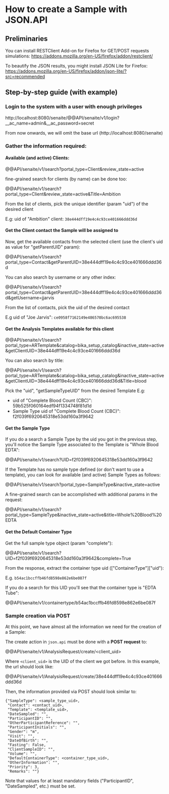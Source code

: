 # How to create a Sample with JSON.API

## Preliminaries

You can install RESTClient Add-on for Firefox for GET/POST requests simulations:
https://addons.mozilla.org/en-US/firefox/addon/restclient/

To beautify the JSON results, you might install JSON Lite for Firefox:
https://addons.mozilla.org/en-US/firefox/addon/json-lite/?src=recommended

## Step-by-step guide (with example)

### Login to the system with a user with enough privileges
http://localhost:8080/senaite/@@API/senaite/v1/login?__ac_name=admin&__ac_password=secret

From now onwards, we will omit the base url (http://localhost:8080/senaite)

### Gather the information required:

#### Available (and active) Clients:

@@API/senaite/v1/search?portal_type=Client&review_state=active

fine-grained search for clients (by name) can be done too:

@@API/senaite/v1/search?portal_type=Client&review_state=active&Title=Ambition

From the list of clients, pick the unique identifier (param "uid") of the desired client

E.g: uid of "Ambition" client: `38e444dff19e4c4c93ce401666ddd36d`

#### Get the Client contact the Sample will be assigned to

Now, get the available contacts from the selected client (use the client's uid as value for "getParentUID" param):

@@API/senaite/v1/search?portal_type=Contact&getParentUID=38e444dff19e4c4c93ce401666ddd36d

You can also search by username or any other index:

@@API/senaite/v1/search?portal_type=Contact&getParentUID=38e444dff19e4c4c93ce401666ddd36d&getUsername=jjarvis

From the list of contacts, pick the uid of the desired contact

E.g uid of "Joe Jarvis": `ce0958f7162149e486570bc6ac695538`


#### Get the Analysis Templates available for this client

@@API/senaite/v1/search?portal_type=ARTemplate&catalog=bika_setup_catalog&inactive_state=active&getClientUID=38e444dff19e4c4c93ce401666ddd36d

You can also search by title:

@@API/senaite/v1/search?portal_type=ARTemplate&catalog=bika_setup_catalog&inactive_state=active&getClientUID=38e444dff19e4c4c93ce401666ddd36d&Title=blood

Pick the "uid", "getSampleTypeUID" from the desired Template
E.g:

- uid of "Complete Blood Count (CBC)": 59b525f060164edf94f1334748f81d1d
- Sample Type uid of "Complete Blood Count (CBC)": f2f039f6920645318e53dd160a3f9642

#### Get the Sample Type

If you do a search a Sample Type by the uid you got in the previous step, you'll notice the Sample Type associated to the Template is "Whole Blood EDTA":

@@API/senaite/v1/search?UID=f2f039f6920645318e53dd160a3f9642

If the Template has no sample type defined (or don't want to use a template), you can look for available (and active) Sample Types as follows:

@@API/senaite/v1/search?portal_type=SampleType&inactive_state=active

A fine-grained search can be accomplished with additional params in the request:

@@API/senaite/v1/search?portal_type=SampleType&inactive_state=active&title=Whole%20Blood%20EDTA


#### Get the Default Container Type

Get the full sample type object (param "complete"):

@@API/senaite/v1/search?UID=f2f039f6920645318e53dd160a3f9642&complete=True

From the response, extract the container type uid (["ContainerType"]["uid"):

E.g. `b54ac1bccffb46fd8598e862e6be087f`

If you do a search for this UID you'll see that the container type is "EDTA Tube":

@@API/senaite/v1/containertype/b54ac1bccffb46fd8598e862e6be087f

### Sample creation via POST

At this point, we have almost all the information we need for the creation of a Sample:

The create action in `json.api` must be done with a **POST request** to:

@@API/senaite/v1/AnalysisRequest/create/<client_uid>

Where `<client_uid>` is the UID of the client we got before. In this example, the url should look like:

@@API/senaite/v1/AnalysisRequest/create/38e444dff19e4c4c93ce401666ddd36d

Then, the information provided via POST should look similar to:

```
{"SampleType": <sample_type_uid>,
 "Contact": <contact_uid>,
 "Template": <template_uid>,
 "DateSampled": "",
 "ParticipantID": "",
 "OtherParticipantReference": "",
 "ParticipantInitials": "",
 "Gender": "m",
 "Visit": "", 
 "DateOfBirth": "",
 "Fasting": False,
 "ClientSampleID": "",
 "Volume": "",
 "DefaultContainerType": <container_type_uid>,
 "OtherInformation": "",
 "Priority": 3,
 "Remarks": ""}
```

Note that values for at least mandatory fields ("ParticipantID", "DateSampled", etc.) must be set.
